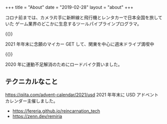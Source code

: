 +++
title = "About"
date = "2019-02-28"
layout = "about"
+++

コロナ前までは、カメラ片手に新幹線と飛行機とレンタカーで日本全国を旅していた
ゲーム業界のどこかに生息するツールパイプラインプログラマ。

{{<lightbox img="https://gyazo.com/bd93e92eab7d87e6e490af34ccb4efda.jpg" title="相棒のバッチー">}}

2021 年年末に念願のマイカー GET して、関東を中心に週末ドライブ満喫中

{{<lightbox img="https://gyazo.com/c221f040ae0bc7b8f626b68f6fb9c22a.jpg" title="">}}

2020 年に運動不足解消のためにロードバイク買いました。

## テクニカルなこと

https://qiita.com/advent-calendar/2021/usd
2021 年年末に USD アドベントカレンダー主催しました。

-   https://fereria.github.io/reincarnation_tech
-   https://zenn.dev/remiria
